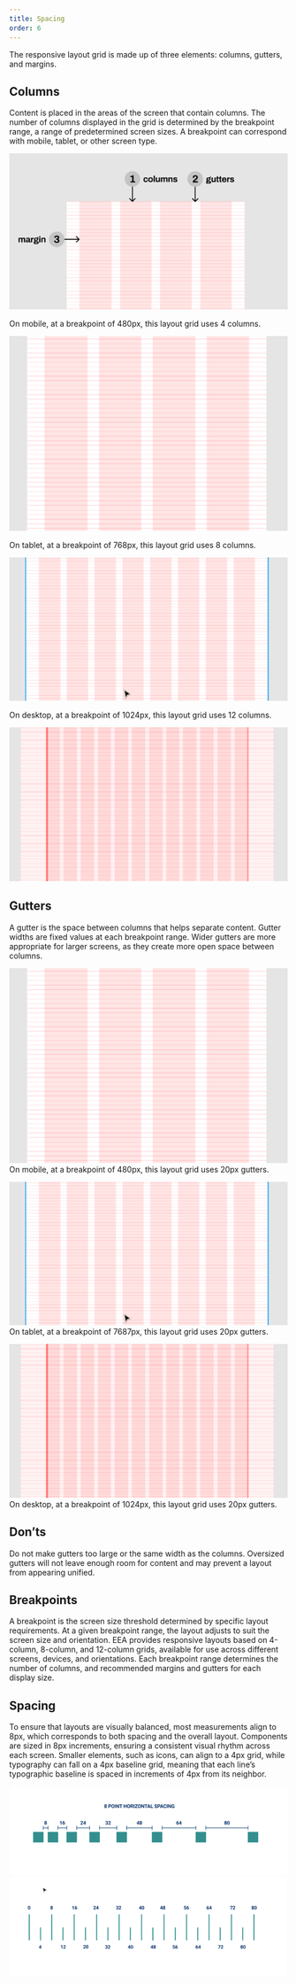 ```yaml
---
title: Spacing
order: 6
---
```


The responsive layout grid is made up of three elements: columns, gutters, and margins.

## Columns

Content is placed in the areas of the screen that contain columns. The number of columns displayed in the grid is determined by the breakpoint range, a range of predetermined screen sizes. A breakpoint can correspond with mobile, tablet, or other screen type.

![](../md_components/static/grid1.png)

On mobile, at a breakpoint of 480px, this layout grid uses 4 columns.

![](../md_components/static/grid2.png)

On tablet, at a breakpoint of 768px, this layout grid uses 8 columns.

![](../md_components/static/grid3.png)

On desktop, at a breakpoint of 1024px, this layout grid uses 12 columns.

![](../md_components/static/grid4.png)
## Gutters

A gutter is the space between columns that helps separate content. Gutter widths are fixed values at each breakpoint range. Wider gutters are more appropriate for larger screens, as they create more open space between columns.

![](../md_components/static/columns1.png)
On mobile, at a breakpoint of 480px, this layout grid uses 20px gutters.

![](../md_components/static/columns2.png)
On tablet, at a breakpoint of 7687px, this layout grid uses 20px gutters.

![](../md_components/static/columns3.png)
On desktop, at a breakpoint of 1024px, this layout grid uses 20px gutters.

## Don’ts

Do not make gutters too large or the same width as the columns. Oversized gutters will not leave enough room for content and may prevent a layout from appearing unified.

## Breakpoints

A breakpoint is the screen size threshold determined by specific layout requirements. At a given breakpoint range, the layout adjusts to suit the screen size and orientation.
ΕΕΑ provides responsive layouts based on 4-column, 8-column, and 12-column grids, available for use across different screens, devices, and orientations.
Each breakpoint range determines the number of columns, and recommended margins and gutters for each display size.

## Spacing

To ensure that layouts are visually balanced, most measurements align to 8px, which corresponds to both spacing and the overall layout. Components are sized in 8px increments, ensuring a consistent visual rhythm across each screen.
Smaller elements, such as icons, can align to a 4px grid, while typography can fall on a 4px baseline grid, meaning that each line’s typographic baseline is spaced in increments of 4px from its neighbor.

![](../md_components/static/spacing1.png)
![](../md_components/static/spacing2.png)